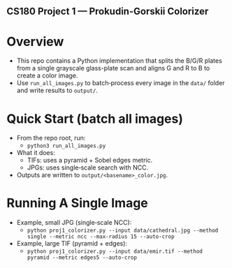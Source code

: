 ## CS180 Project 1 — Prokudin-Gorskii Colorizer

# Overview
- This repo contains a Python implementation that splits the B/G/R plates from a single grayscale glass-plate scan and aligns G and R to B to create a color image.
- Use `run_all_images.py` to batch‑process every image in the `data/` folder and write results to `output/`.

# Quick Start (batch all images)
- From the repo root, run:
  - `python3 run_all_images.py`
- What it does:
  - TIFs: uses a pyramid + Sobel edges metric.
  - JPGs: uses single‑scale search with NCC.
- Outputs are written to `output/<basename>_color.jpg`.

# Running A Single Image
- Example, small JPG (single‑scale NCC):
  - `python proj1_colorizer.py --input data/cathedral.jpg --method single --metric ncc --max-radius 15 --auto-crop`
- Example, large TIF (pyramid + edges):
  - `python proj1_colorizer.py --input data/emir.tif --method pyramid --metric edges5 --auto-crop`
